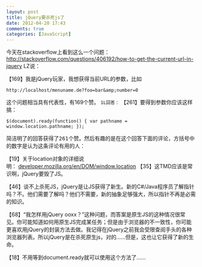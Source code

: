 ```yaml
---
layout: post
title: jQuery要杀死js了
date: 2012-04-20 17:43
comments: true
categories: [JavaScript]
---
```


今天在stackoverflow上看到这么一个问题：
<a href="http://stackoverflow.com/questions/406192/how-to-get-the-current-url-in-jquery">http://stackoverflow.com/questions/406192/how-to-get-the-current-url-in-jquery</a>
LZ说：

【169】我是jQuery玩家，我想获得当前URL的参数，比如
<pre><code>http://localhost/menuname.de?foo=bar&amp;amp;number=0</code></pre>
这个问题相当具有代表性，有169个赞。
<code>1L回答：</code>
【261】要得到参数你应该这样搞：
<pre><code>$(document).ready(function() { var pathname = window.location.pathname; });</code></pre><span style="font-family: monospace;">简洁明了的回答获得了261个赞。然后有趣的是在这个回答下面的评论，方括号中的数字是认为这条评论有用的人：</span>
【19】关于location对象的详细说明： <a href="https://developer.mozilla.org/en/DOM/window.location" rel="nofollow">developer.mozilla.org/en/DOM/window.location</a>
【35】这TMD应该是常识啊，jQuery要毁了JS。

【46】谈不上杀死JS，jQuery是让JS获得了新生。新的C#/Java程序员了解指针吗？不。他们需要了解吗？他们不需要，新的抽象足够强大，所以指针不再是必需的知识。

【68】“我怎样用jQuery ooxx？”这种问题，而答案是原生JS的这种情况很常见。你可能知道如何用原生JS完成某任务；但是由于浏览器的不一致性，你可能更喜欢用jQuery的封装方法去做。我记得在jQuery之前我会受限查阅手头的各种浏览器列表。所以jQuery是在杀死原生js，对的……但是，这也让它获得了新的生命。

【18】不用等到document.ready就可以使用这个方法了……

